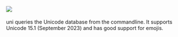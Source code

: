 # [![](https://img.shields.io/chocolatey/v/uni.svg?color=red&label=uni)](https://chocolatey.org/packages/uni)

uni queries the Unicode database from the commandline. It supports Unicode 15.1 (September 2023) and has good support for emojis.
